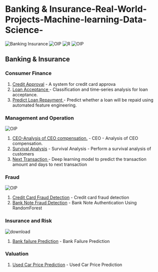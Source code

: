 # Banking & Insurance-Real-World-Projects-Machine-learning-Data-Science-
![Banking   Insurance](https://github.com/mohansharma077/Banking-and-Insurance-Real-World-Projects/assets/104629829/1ed273ad-3db5-4c47-ac98-4d5f16195d86)
![OIP](https://github.com/mohansharma077/Banking-and-Insurance-Real-World-Projects/assets/104629829/d8671df0-41da-4614-b6e2-d753a335908d)
![R](https://github.com/mohansharma077/Banking-and-Insurance-Real-World-Projects/assets/104629829/8c317376-5af3-4403-b66d-0704f7c52610)
![OIP](https://github.com/mohansharma077/Banking-and-Insurance-Real-World-Projects/assets/104629829/b414d562-eec0-436c-acd2-dcc11474423f)





<h2>Banking & Insurance</h2>

<h3>Consumer Finance</h3>

1. [Credit Approval](https://github.com/mohansharma077/-Fraud-Detection-On-Credit-Card-Transactions) - A system for credit card approva<br/>
2. [Loan Acceptance ](https://github.com/mohansharma077/-Fraud-Detection-On-Credit-Card-Transactions) -  Classification and time-series analysis for loan acceptance.<br/>
3. [Predict Loan Repayment ](https://github.com/mohansharma077/-Fraud-Detection-On-Credit-Card-Transactions) -  Predict whether a loan will be repaid using automated feature engineering.<br/>



<h3>Management and Operation</h3>

![OIP](https://github.com/mohansharma077/Banking-and-Insurance-Real-World-Projects/assets/104629829/6f809fc6-72f5-4e39-9f46-4340a0deb33c)

1. [CEO-Analysis of CEO compensation.](https://github.com/mohansharma077/-Fraud-Detection-On-Credit-Card-Transactions) - CEO - Analysis of CEO compensation.<br/>
2. [Survival Analysis](https://github.com/mohansharma077/-Fraud-Detection-On-Credit-Card-Transactions) - Survival Analysis - Perform a survival analysis of customers<br/>
3. [Next Transaction ](https://github.com/mohansharma077/-Fraud-Detection-On-Credit-Card-Transactions) - Deep learning model to predict the transaction amount and days to next transaction<br/>


<h3>Fraud</h3>

![OIP](https://github.com/mohansharma077/Banking-and-Insurance-Real-World-Projects/assets/104629829/5608da9f-3788-4b1b-9346-69cea6d83bb8)


1. [Credit Card Fraud Detection](https://github.com/mohansharma077/-Fraud-Detection-On-Credit-Card-Transactions) - Credit card fraud detection<br/>
2. [Bank Note Fraud Detection](https://github.com/mohansharma077/Bank-Note-Fraud-Detection-using-Random-Forest-Classifier) -  Bank Note Authentication Using RandomForest<br/>


<h3>Insurance and Risk</h3>

![download](https://github.com/mohansharma077/Banking-and-Insurance-Real-World-Projects/assets/104629829/e0755a7a-6ab8-43d6-9ebc-7ee74a54a3c2)

1. [Bank failure Prediction](https://github.com/mohansharma077/Bank-Failure-Prediction/tree/main) - Bank Failure Prediction<br/>


<h3>Valuation</h3>

1. [Used Car Price Prediction](https://github.com/mohansharma077/Used-Car-Price-prediction-/tree/main) - Used Car Price Prediction 
